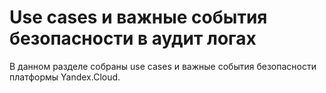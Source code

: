 # Use cases и важные события безопасности в аудит логах
В данном разделе собраны use cases и важные события безопасности платформы Yandex.Cloud.

